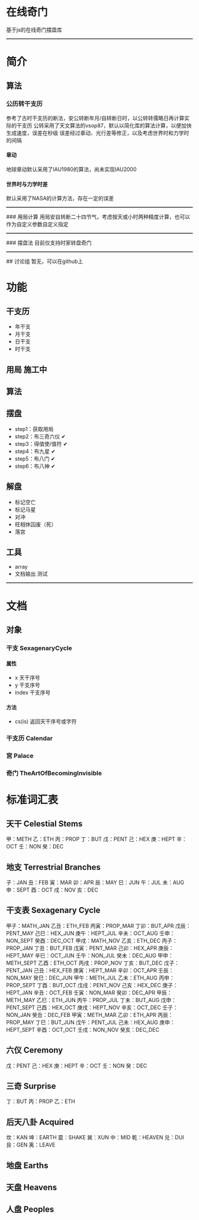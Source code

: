 <!--
 * @Description: 
 * @Version: 1.0.0
 * @Author: lax
 * @Date: 2022-03-19 16:45:51
 * @LastEditors: lax
 * @LastEditTime: 2022-09-10 10:36:20
 * @FilePath: \taobi\readme.md
-->
# 在线奇门
基于js的在线奇门摆盘库

<hr style="height:1px;border:none;border-top:1px solid #555555;" />

# 简介

## 算法

### 公历转干支历
参考了古时干支历的断法，安公转断年月/自转断日时，以公转转儒略日再计算实际的干支历
公转采用了天文算法的vsop87，默认以简化库的算法计算，以便加快生成速度，误差在秒级
误差经过章动、光行差等修正，以及考虑世界时和力学时的间隔
#### 章动
地球章动默认采用了IAU1980的算法，尚未实现IAU2000

#### 世界时与力学时差
默认采用了NASA的计算方法，存在一定的误差
<hr style="height:1px;border:none;border-top:1px solid #555555;" />
### 用局计算
用局安自转断二十四节气，考虑按天或小时两种精度计算，也可以作为自定义参数自定义指定
<hr style="height:1px;border:none;border-top:1px solid #555555;" />
### 摆盘法
目前仅支持时家转盘奇门
<hr style="height:1px;border:none;border-top:1px solid #555555;" />
## 讨论组
暂无，可以在github上


# 功能
## 干支历
* 年干支
* 月干支
* 日干支
* 时干支
## 用局 施工中
## 算法
## 摆盘
* step1：获取用局
* step2：布三奇六仪 ✔
* step3：得值使/值符 ✔
* step4：布九星 ✔
* step5：布八门 ✔
* step6：布八神 ✔
## 解盘
* 标记空亡
* 标记马星
* 对冲
* 旺相休囚废（死）
* 落宫
## 工具
* array
* 文档输出 测试
<hr style="height:1px;border:none;border-top:1px solid #555555;" />

# 文档

## 对象
### 干支 SexagenaryCycle
#### 属性
* x 
天干序号
* y 
干支序号
* index
干支序号

#### 方法
* cs(is)
返回天干序号或字符


### 干支历 Calendar
### 宫 Palace
### 奇门 TheArtOfBecomingInvisible


# 标准词汇表
## 天干 Celestial Stems
甲：METH
乙：ETH
丙：PROP
丁：BUT
戊：PENT
己：HEX
庚：HEPT
辛：OCT
壬：NON
癸：DEC

## 地支 Terrestrial Branches
子：JAN
丑：FEB
寅：MAR
卯：APR
辰：MAY
巳：JUN
午：JUL
未：AUG
申：SEPT
酉：OCT
戌：NOV
亥：DEC

## 干支表 Sexagenary Cycle
甲子：MATH_JAN
乙丑：ETH_FEB
丙寅：PROP_MAR
丁卯：BUT_APR
戊辰：PENT_MAY
己巳：HEX_JUN
庚午：HEPT_JUL
辛未：OCT_AUG
壬申：NON_SEPT
癸酉：DEC_OCT
甲戌：MATH_NOV
乙亥：ETH_DEC
丙子：PROP_JAN
丁丑：BUT_FEB
戊寅：PENT_MAR
己卯：HEX_APR
庚辰：HEPT_MAY
辛巳：OCT_JUN
壬午：NON_JUL
癸未：DEC_AUG
甲申：METH_SEPT
乙酉：ETH_OCT
丙戌：PROP_NOV
丁亥：BUT_DEC
戊子：PENT_JAN
己丑：HEX_FEB
庚寅：HEPT_MAR
辛卯：OCT_APR
壬辰：NON_MAY
癸巳：DEC_JUN
甲午：METH_JUL
乙未：ETH_AUG
丙申：PROP_SEPT
丁酉：BUT_OCT
戊戌：PENT_NOV
己亥：HEX_DEC
庚子：HEPT_JAN
辛丑：OCT_FEB
壬寅：NON_MAR
癸卯：DEC_APR
甲辰：METH_MAY
乙巳：ETH_JUN
丙午：PROP_JUL
丁未：BUT_AUG
戊申：PENT_SEPT
己酉：HEX_OCT
庚戌：HEPT_NOV
辛亥：OCT_DEC
壬子：NON_JAN
癸丑：DEC_FEB
甲寅：METH_MAR
乙卯：ETH_APR
丙辰：PROP_MAY
丁巳：BUT_JUN
戊午：PENT_JUL
己未：HEX_AUG
庚申：HEPT_SEPT
辛酉：OCT_OCT
壬戌：NON_NOV
癸亥：DEC_DEC

## 六仪 Ceremony
戊：PENT
己：HEX
庚：HEPT
辛：OCT
壬：NON
癸：DEC

## 三奇 Surprise
丁：BUT
丙：PROP
乙：ETH

## 后天八卦 Acquired
坎：KAN
坤：EARTH
震：SHAKE
巽：XUN
中：MID
乾：HEAVEN
兑：DUI
艮：GEN
离：LEAVE

## 地盘 Earths

## 天盘 Heavens

## 人盘 Peoples
